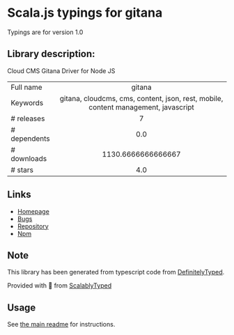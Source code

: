 
# Scala.js typings for gitana

Typings are for version 1.0

## Library description:
Cloud CMS Gitana Driver for Node JS

|                    |                 |
| ------------------ | :-------------: |
| Full name          | gitana |
| Keywords           | gitana, cloudcms, cms, content, json, rest, mobile, content management, javascript |
| # releases         | 7 |
| # dependents       | 0.0 |
| # downloads        | 1130.6666666666667 |
| # stars            | 4.0 |

## Links
- [Homepage](https://github.com/gitana/gitana-node-js#readme)
- [Bugs](https://github.com/gitana/gitana-node-js/issues)
- [Repository](https://github.com/gitana/gitana-node-js)
- [Npm](https://www.npmjs.com/package/gitana)
    


## Note
This library has been generated from typescript code from [DefinitelyTyped](https://definitelytyped.org).

Provided with :purple_heart: from [ScalablyTyped](https://github.com/oyvindberg/ScalablyTyped)

## Usage
See [the main readme](../../readme.md) for instructions.


